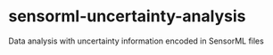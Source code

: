# sensorml-uncertainty-analysis
Data analysis with uncertainty information encoded in SensorML files
